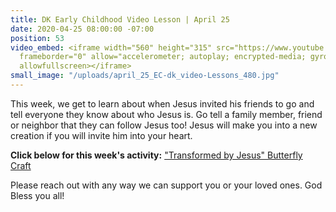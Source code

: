 ```yaml
---
title: DK Early Childhood Video Lesson | April 25
date: 2020-04-25 08:00:00 -07:00
position: 53
video_embed: <iframe width="560" height="315" src="https://www.youtube.com/embed/UVtrOJJ-SZM"
  frameborder="0" allow="accelerometer; autoplay; encrypted-media; gyroscope; picture-in-picture"
  allowfullscreen></iframe>
small_image: "/uploads/april_25_EC-dk_video-Lessons_480.jpg"
---
```


This week, we get to learn about when Jesus invited his friends to go and tell everyone they know about who Jesus is. Go tell a family member, friend or neighbor that they can follow Jesus too! Jesus will make you into a new creation if you will invite him into your heart. 

**Click below for this week's activity:**
["Transformed by Jesus" Butterfly Craft](https://drive.google.com/file/d/1Ng5ia0ICuF3TvAKfBF5-tKpeRYyEsVBG/view?usp=sharing)
 

Please reach out with any way we can support you or your loved ones. God Bless you all!